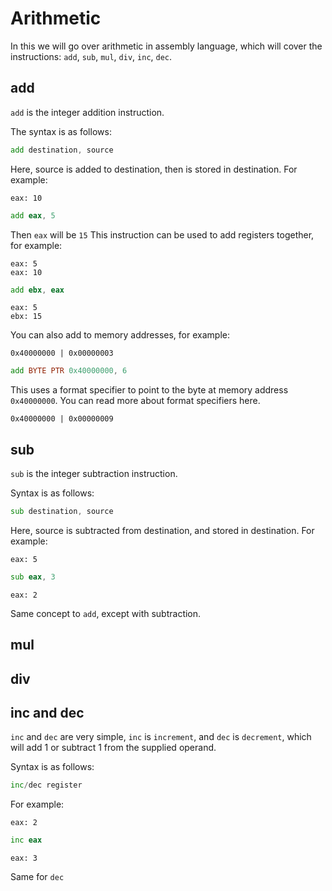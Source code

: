 # Arithmetic

In this we will go over arithmetic in assembly language, which will cover the instructions: `add`, `sub`, `mul`, `div`, `inc`, `dec`.

## add

`add` is the integer addition instruction.

The syntax is as follows:

```asm
add destination, source
```

Here, source is added to destination, then is stored in destination. For example:
```
eax: 10
```
```asm
add eax, 5
```
Then `eax` will be `15`
This instruction can be used to add registers together, for example:
```
eax: 5
eax: 10
```
```asm
add ebx, eax
```
```
eax: 5
ebx: 15
```
You can also add to memory addresses, for example:
```
0x40000000 | 0x00000003
```
```asm
add BYTE PTR 0x40000000, 6
```
This uses a format specifier to point to the byte at memory address `0x40000000`. You can read more about format specifiers here.
```
0x40000000 | 0x00000009
```

## sub

`sub` is the integer subtraction instruction.

Syntax is as follows:

```asm
sub destination, source
```
Here, source is subtracted from destination, and stored in destination. For example:
```
eax: 5
```
```asm
sub eax, 3
```
```
eax: 2
```
Same concept to `add`, except with subtraction.

## mul

## div

## inc and dec

`inc` and `dec` are very simple, `inc` is `increment`, and `dec` is `decrement`, which will add 1 or subtract 1 from the supplied operand.

Syntax is as follows:

```asm
inc/dec register
```

For example:
```
eax: 2
```
```asm
inc eax
```
```
eax: 3
```

Same for `dec`
